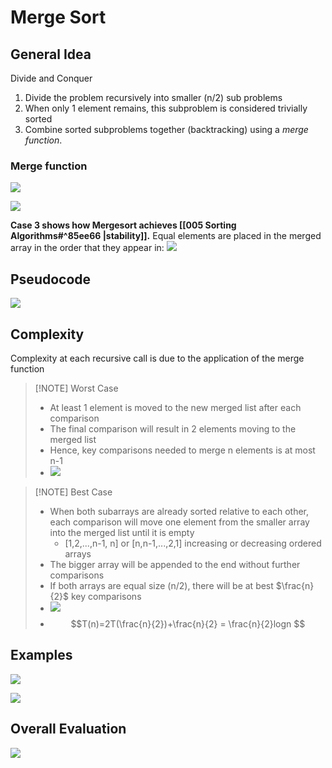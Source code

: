 # Merge Sort
## General Idea
Divide and Conquer
1. Divide the problem recursively into smaller (n/2) sub problems
2. When only 1 element remains, this subproblem is considered trivially sorted
3. Combine sorted subproblems together (backtracking) using a _merge function_.

### Merge function
![](https://i.imgur.com/9277bZh.png)

![](https://i.imgur.com/FjYLTRc.png)

**Case 3 shows how Mergesort achieves [[005 Sorting Algorithms#^85ee66 |stability]].** Equal elements are placed in the merged array in the order that they appear in:
![](https://i.imgur.com/uLjOcjg.png)

## Pseudocode
![](https://i.imgur.com/ugtAtdh.png)

## Complexity
Complexity at each recursive call is due to the application of the merge function

> [!NOTE] Worst Case
> - At least 1 element is moved to the new merged list after each comparison
> - The final comparison will result in 2 elements moving to the merged list
> - Hence, key comparisons needed to merge n elements is at most n-1
> - ![](https://i.imgur.com/NQwgyjU.png)	

> [!NOTE] Best Case
> - When both subarrays are already sorted relative to each other, each comparison will move one element from the smaller array into the merged list until it is empty
> 	- [1,2,...,n-1, n] or [n,n-1,...,2,1] increasing or decreasing ordered arrays
> - The bigger array will be appended to the end without further comparisons
> - If both arrays are equal size (n/2), there will be at best $\frac{n}{2}$ key comparisons
> - ![](https://i.imgur.com/Bl84J7j.png)
> - $$T(n)=2T(\frac{n}{2})+\frac{n}{2} = \frac{n}{2}logn $$

## Examples
![](https://i.imgur.com/K53iqhn.png)

![](https://i.imgur.com/jt6AttX.png)

## Overall Evaluation
![](https://i.imgur.com/Y9nfB9E.png)
